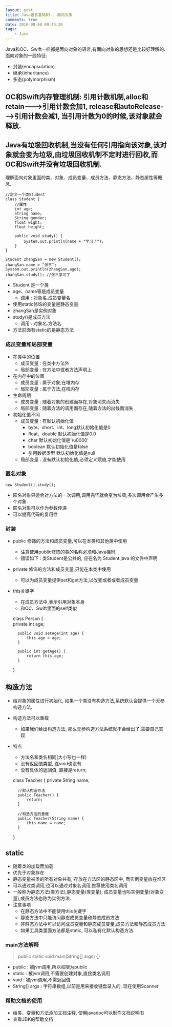 ```yaml
---
layout: post
title: Java语言基础05---面向对象
comments: true
date: 2016-08-08 09:49:20
tags:
	- Java
---
```


Java和OC、Swift一样都是面向对象的语言,有面向对象的思想还是比较好理解的.面向对象的一般特征:
* 封装(encapsulation)
* 继承(inheritance)
* 多态(polymorphism)

## OC和Swift内存管理机制: 引用计数机制,alloc和retain--->引用计数会加1, release和autoRelease--->引用计数会减1, 当引用计数为0的时候,该对象就会释放.
## Java有垃圾回收机制,当没有任何引用指向该对象,该对象就会变为垃圾,由垃圾回收机制不定时进行回收,而OC和Swift并没有垃圾回收机制.

<!--more-->

理解面向对象里面的类、对象、成员变量、成员方法、静态方法、静态属性等概念.

	//定义一个类Student
	class Student {
		//属性
		int age;
		String name;
		String gender;
		float wight;
		float height;

		public void study() {
			System.out.println(name + "学习了");
		}
	}

	Student zhangSan = new Student();
	zhangSan.name = "张三";
	System.out.println(zhangSan.age);
	zhangSan.study(); //张三学习了

* Student 是一个类
* age、name等是成员变量
	* 调用 : 对象名.成员变量名
* 使用static修饰的变量是静态变量
* zhangSan是实例对象
* study()是成员方法
	* 调用 : 对象名.方法名
* 方法前面有static的是静态方法


### 成员变量和局部变量
* 在类中的位置
	* 成员变量 : 在类中方法外
	* 局部变量 : 在方法中或者方法声明上
* 在内存中的位置
	* 成员变量 : 属于对象,在堆内存
	* 局部变量 : 属于方法,在栈内存
* 生命周期
	* 成员变量 : 随着对象的创建而存在,对象消失而消失
	* 局部变量 : 随着方法的调用而存在,随着方法的出栈而消失
* 初始化值不同
	* 成员变量 : 有默认初始化值
		* byte、short、int、long默认初始化值是0
		* float、double  默认初始化值是0.0
		* char  默认初始化值是'\u0000'
		* boolean  默认初始化值是false
		* 引用数据类型  默认初始化值是null
	* 局部变量 : 没有默认初始化值,必须定义赋值,才能使用


### 匿名对象
	new Student().study();

* 匿名对象只适合对方法的一次调用,调用完毕就会变为垃圾,多次调用会产生多个对象.
* 匿名对象可以作为参数传递
* 可以提高代码的复用性


### 封装
* public   修饰的方法和成员变量,可以在本类和其他类中使用
	* 注意使用public修饰的类的名称必须和Java相同.
	* 错误如下 : 类Student是公共的, 应在名为 Student.java 的文件中声明
* private  修饰的方法和成员变量,只能在本类中使用
	* 可以为成员变量提供set和get方法,以改变或者或者成员变量
* this关键字
	* 在成员方法中,表示引用对象本身
	* 和OC、Swift里面的self类似


	class Person {	
		private int age;

		public void setAge(int age) {
			this.age = age;
		}

		public int getAge() {
			return this.age;
		}
	}


## 构造方法
* 给对象的属性进行初始化, 如果一个类没有构造方法,系统默认会提供一个无参构造方法.
* 构造方法可以重载
	* 如果我们给出构造方法, 那么无参构造方法系统就不会给出了,需要自己实现.
* 特点
	* 方法名和类名相同(大小写也一样)
	* 没有返回值类型, 连void也没有
	* 没有具体的返回值, 直接是return;


	class Teacher {
		private String name;

		//默认构造方法
		public Teacher() {
			return;
		}

		//构造方法的重载
		public Teacher(String name) {
			this.name = name;
		}
	}	


## static
* 随着类的加载而加载
* 优先于对象存在
* 静态变量被类的所有对象共有, 存放在方法区的静态区中, 而实例变量放在堆区
* 可以通过类调用,也可以通过对象名调用,推荐使用类名调用
* 一般称为静态方法(类方法),静态变量(类变量), 成员变量也叫实例变量(对象变量),成员方法也称为实例方法.
* 注意事项
	* 在静态方法中不能使用this关键字
	* 静态方法中只能访问静态成员变量和静态成员方法
	* 非静态方法中可以访问成员变量和静态成员变量,成员方法和静态成员方法
	* 如果工具类里面方法都是static, 可以私有化默认构造方法.


### main方法解释
>	public static void main(String[] args) {}

* public : 被jvm调用,所以权限为public
* static : 被jvm调用,不需要创建对象,直接类名调用
* void : 被jvm调用,不需返回值
* String[] args : 字符串数组,以前是用来接收键盘录入的, 现在使用Scanner


### 帮助文档的使用
* 给类、变量和方法添加文档注释, 使用javadoc可以制作文档说明书
* 查看JDK的帮助文档

